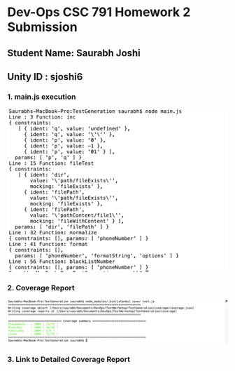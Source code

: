 # Dev-Ops CSC 791 Homework 2 Submission

## Student Name: Saurabh Joshi
## Unity ID    : sjoshi6

### 1. main.js execution
![ScreenShot](MainExec.png)
### 2. Coverage Report
![ScreenShot](Coverage.png)
### 3. Link to Detailed Coverage Report
